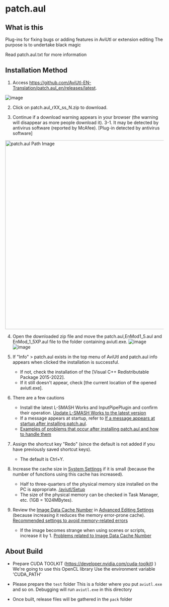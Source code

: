 # patch.aul
## What is this
Plug-ins for fixing bugs or adding features in AviUtl or extension editing
The purpose is to undertake black magic

Read patch.aul.txt for more information

## Installation Method
1. Access https://github.com/AviUtl-EN-Translation/patch.aul_en/releases/latest.

![image](https://github.com/AviUtl-EN-Translation/auls_addshortcut_en/assets/173457541/6e5e8f8b-d7be-4d47-9168-1f0a9a453c64)



2. Click on patch.aul_rXX_ss_N.zip to download.



3. Continue if a download warning appears in your browser (the warning will disappear as more people download it).
3-1. It may be detected by antivirus software (reported by McAfee). [Plug-in detected by antivirus software]

<img src="https://github.com/AviUtl-EN-Translation/auls_addshortcut_en/assets/173457541/0f369f71-31c5-4f21-9fef-c347d46e2831" width="600px" height=auto title="aul Path" alt="patch.aul Path Image"></img>

4. Open the downloaded zip file and move the patch.aul,EnMod1_5.aul and EnMod_1_5XP.aul file to the folder containing aviutl.exe.
![image](https://github.com/AviUtl-EN-Translation/auls_addshortcut_en/assets/173457541/7824f4c5-dd38-40f3-bb44-f2827488da4d)
![image](https://github.com/AviUtl-EN-Translation/patch.aul_en/assets/173457541/c0a7ea17-3835-4e4b-9e49-604a8a79faf3)

5. If "Info" > patch.aul exists in the top menu of AviUtl and patch.aul info appears when clicked the installation is successful.
   - If not, check the installation of the [Visual C++ Redistributable Package 2015-2022].
   - If it still doesn't appear, check [the current location of the opened aviutl.exe].
6. There are a few cautions
   - Install the latest L-SMASH Works and InputPipePlugin and confirm their operation. [Update L-SMASH Works to the latest version](https://scrapbox.io/nazosauna/L-SMASH_Works%E3%82%92%E6%9C%80%E6%96%B0%E7%89%88%E3%81%AB%E6%9B%B4%E6%96%B0%E3%81%99%E3%82%8B)
   - If a message appears at startup, refer to [If a message appears at startup after installing patch.aul](https://scrapbox.io/nazosauna/patch.aul%E5%B0%8E%E5%85%A5%E5%BE%8C_%E8%B5%B7%E5%8B%95%E6%99%82%E3%81%AB%E3%83%A1%E3%83%83%E3%82%BB%E3%83%BC%E3%82%B8%E3%81%8C%E5%87%BA%E3%82%8B).
   - [Examples of problems that occur after installing patch.aul and how to handle them
](https://scrapbox.io/nazosauna/patch.aul%E5%B0%8E%E5%85%A5%E5%BE%8C%E3%81%AB%E5%95%8F%E9%A1%8C%E3%81%8C%E8%B5%B7%E3%81%93%E3%81%A3%E3%81%9F%E4%BE%8B%E3%81%A8%E5%AF%BE%E5%87%A6)

7. Assign the shortcut key "Redo" (since the default is not added if you have previously saved shortcut keys).
   - The default is Ctrl+Y.

9. Increase the cache size in [System Settings](https://scrapbox.io/nazosauna/%E3%82%B7%E3%82%B9%E3%83%86%E3%83%A0%E3%81%AE%E8%A8%AD%E5%AE%9A) if it is small (because the number of functions using this cache has increased).
   - Half to three-quarters of the physical memory size installed on the PC is appropriate. [/aviutl/Setup](https://scrapbox.io/aviutl/%E3%82%BB%E3%83%83%E3%83%88%E3%82%A2%E3%83%83%E3%83%97)
   - The size of the physical memory can be checked in Task Manager, etc. (1GB = 1024MBytes).

10. Review the [Image Data Cache Number](https://scrapbox.io/nazosauna/%E7%94%BB%E5%83%8F%E3%83%87%E3%83%BC%E3%82%BF%E3%81%AE%E3%82%AD%E3%83%A3%E3%83%83%E3%82%B7%E3%83%A5%E6%95%B0) in [Advanced Editing Settings](https://scrapbox.io/nazosauna/%E6%8B%A1%E5%BC%B5%E7%B7%A8%E9%9B%86%E3%81%AE%E7%92%B0%E5%A2%83%E8%A8%AD%E5%AE%9A) (because increasing it reduces the memory error-prone cache). [Recommended settings to avoid memory-related errors](https://scrapbox.io/nazosauna/%E3%83%A1%E3%83%A2%E3%83%AA%E9%96%A2%E4%BF%82%E3%82%A8%E3%83%A9%E3%83%BC%E3%82%92%E8%B5%B7%E3%81%93%E3%81%95%E3%81%AA%E3%81%84%E3%81%9F%E3%82%81%E3%81%AE%E6%8E%A8%E5%A5%A8%E8%A8%AD%E5%AE%9A)
    - If the image becomes strange when using scenes or scripts, increase it by 1. [Problems related to Image Data Cache Number](https://scrapbox.io/nazosauna/%E7%94%BB%E5%83%8F%E3%83%87%E3%83%BC%E3%82%BF%E3%81%AE%E3%82%AD%E3%83%A3%E3%83%83%E3%82%B7%E3%83%A5%E6%95%B0%E3%81%AB%E9%96%A2%E3%81%99%E3%82%8B%E3%83%88%E3%83%A9%E3%83%96%E3%83%AB)



## About Build

- Prepare CUDA TOOLKIT (https://developer.nvidia.com/cuda-toolkit) )
We're going to use this OpenCL library Use the environment variable 'CUDA_PATH'

- Please prepare the `test` folder
This is a folder where you put `aviutl.exe` and so on. Debugging will run `aviutl.exe` in this directory

- Once built, release files will be gathered in the `pack` folder
